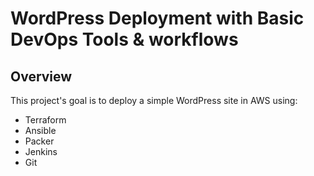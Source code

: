 # WordPress Deployment with Basic DevOps Tools & workflows

## Overview

This project's goal is to deploy a simple WordPress site in AWS using:

- Terraform
- Ansible
- Packer
- Jenkins 
- Git

## 
